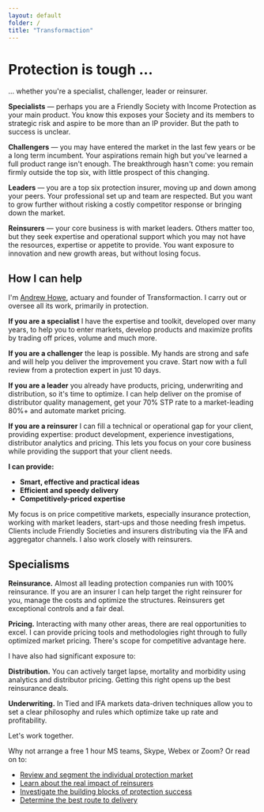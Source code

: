 ```yaml
---
layout: default
folder: /
title: "Transformaction"
---
```


# Protection is tough ...

... whether you're a specialist, challenger, leader or reinsurer.

**Specialists** &mdash; perhaps you are a Friendly Society with Income Protection as your main product. You know this exposes your Society and its members to strategic risk and aspire to be more than an IP provider. But the path to success is unclear.

**Challengers** &mdash; you may have entered the market in the last few years or be a long term incumbent. Your aspirations remain high but you've learned a full product range isn't enough. The breakthrough hasn't come: you remain firmly outside the top six, with little prospect of this changing.

**Leaders** &mdash; you are a top six protection insurer, moving up and down among your peers. Your professional set up and team are respected. But you want to grow further without risking a costly competitor response or bringing down the market.

**Reinsurers** &mdash; your core business is with market leaders. Others matter too, but they seek expertise and operational support which you may not have the resources, expertise or appetite to provide. You want exposure to innovation and new growth areas, but without losing focus.

## How I can help

I'm [Andrew Howe](https://www.linkedin.com/in/maverickactuary/), actuary and founder of Transformaction. I carry out or oversee all its work, primarily in protection.

**If you are a specialist** I have the expertise and toolkit, developed over many years, to help you to enter markets, develop products and maximize profits by trading off prices, volume and much more.

**If you are a challenger** the leap is possible. My hands are strong and safe and will help you deliver the improvement you crave. Start now with a full review from a protection expert in just 10 days.

**If you are a leader** you already have products, pricing, underwriting and distribution, so it's time to optimize. I can help deliver on the promise of distributor quality management, get your 70% STP rate to a market-leading 80%+ and automate market pricing.

**If you are a reinsurer** I can fill a technical or operational gap for your client, providing expertise: product development, experience investigations, distributor analytics and pricing. This lets you focus on your core business while providing the support that your client needs.

**I can provide:**

+ **Smart, effective and practical ideas**
+ **Efficient and speedy delivery**
+ **Competitively-priced expertise**

My focus is on price competitive markets, especially insurance protection, working with market leaders, start-ups and those needing fresh impetus. Clients include Friendly Societies and insurers distributing via the IFA and aggregator channels. I also work closely with reinsurers.

## Specialisms

**Reinsurance.** Almost all leading protection companies run with 100% reinsurance. If you are an insurer I can help target the right reinsurer for you, manage the costs and optimize the structures. Reinsurers get exceptional controls and a fair deal.

**Pricing.** Interacting with many other areas, there are real opportunities to excel. I can provide pricing tools and methodologies right through to fully optimized market pricing. There's scope for competitive advantage here.

I have also had significant exposure to:

**Distribution.** You can actively target lapse, mortality and morbidity using analytics and distributor pricing. Getting this right opens up the best reinsurance deals.

**Underwriting.** In Tied and IFA markets data-driven techniques allow you to set a clear philosophy and rules which optimize take up rate and profitability.

Let's work together.

Why not arrange a free 1 hour MS teams, Skype, Webex or Zoom? Or read on to:

+ [Review and segment the individual protection market](/content/2marketplayers/)
+ [Learn about the real impact of reinsurers](/content/2marketplayers/reinsurers.html)
+ [Investigate the building blocks of protection success](/content/3buildingblocks/)
+ [Determine the best route to delivery](/content/4delivering/)
